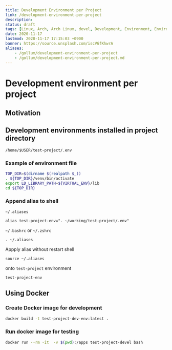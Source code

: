 ```yaml
---
title: Development Environment per Project
link: /development-environment-per-project
description: 
status: draft
tags: [Linux, Arch, Arch Linux, devel, Development, Environment, Environment Variables]
date: 2020-11-17
lastmod: 2020-11-17 17:15:03 +0900
banner: https://source.unsplash.com/iscVGfKhwrA
aliases:
    - /gollum/development-environment-per-project
    - /gollum/development-environment-per-project.md
---
```


# Development environment per project

## Motivation


## Development environments installed in project directory

`/home/$USER/test-project/.env`

### Example of environment file

```bash
TOP_DIR=$(dirname $(realpath $_))
. ${TOP_DIR}/venv/bin/activate
export LD_LIBRARY_PATH=${VIRTUAL_ENV}/lib
cd ${TOP_DIR}
```


### Append alias to shell 

`~/.aliases`
```
alias test-project-env=". ~/working/test-project/.env"
```

`~/.bashrc` or `~/.zshrc`

```
. ~/.aliases
```

Appply alias without restart shell
```
source ~/.aliases
```

onto `test-project` environment
```
test-project-env
```


## Using Docker 


### Create Docker image for development

```bash
docker build -t test-project-dev-env:latest .
```

### Run docker image for testing
```bash
docker run --rm -it  -v $(pwd):/apps test-project-devel bash
```